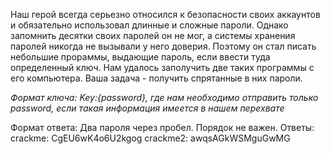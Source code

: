 ﻿Наш герой всегда серьезно относился к безопасности своих аккаунтов и обязательно использовал длинные и сложные пароли. 
Однако запомнить десятки своих паролей он не мог, а системы хранения паролей никогда не вызывали у него доверия. 
Поэтому он стал писать небольшие прораммы, выдающие пароль, если ввести туда определенный ключ.
Нам удалось заполучить две таких программы с его компьютера. Ваша задача - получить спрятанные в них пароли.

<i> Формат ключа: Key:{password}, где нам необходимо отправить только password, если такая информация имеется в нашем перехвате </i> 

Формат ответа:
    Два пароля через пробел. Порядок не важен.
Ответы:
crackme:
CgEU6wK4o6U2kgog
crackme2:
awqsAGkWSMguGwMG
